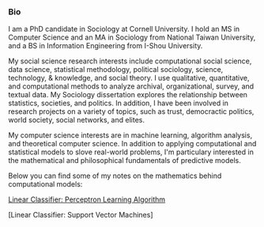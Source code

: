 ### Bio

I am a PhD candidate in Sociology at Cornell University. I hold an MS in Computer Science and an MA in Sociology from National Taiwan University, and a BS in Information Engineering from I-Shou University.

My social science research interests include computational social science, data science, statistical methodology, political sociology, science, technology, & knowledge, and social theory. I use qualitative, quantitative, and computational methods to analyze archival, organizational, survey, and textual data. My Sociology dissertation explores the relationship between statistics, societies, and politics. In addition, I have been involved in research projects on a variety of topics, such as trust, democractic politics, world society, social networks, and elites.

My computer science interests are in machine learning, algorithm analysis, and theoretical computer science. In addition to applying computational and statistical models to slove real-world problems, I'm particulary interested in the mathematical and philosophical fundamentals of predictive models. 

Below you can find some of my notes on the mathematics behind computational models:

[Linear Classifier: Perceptron Learning Algorithm](https://jingmaoho.github.io/research)

[Linear Classifier: Support Vector Machines]




